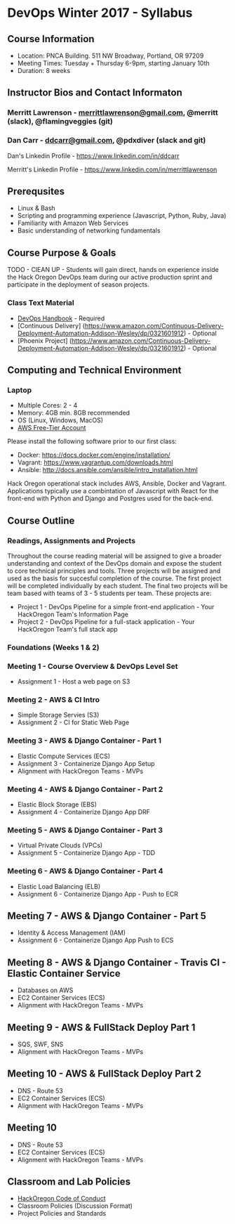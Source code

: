 # DevOps Winter 2017 - Syllabus

## Course Information
* Location: PNCA Building. 511 NW Broadway, Portland, OR 97209
* Meeting Times: Tuesday + Thursday 6-9pm, starting January 10th
* Duration: 8 weeks

## Instructor Bios and Contact Informaton

### Merritt Lawrenson - merrittlawrenson@gmail.com, @merritt (slack), @flamingveggies (git)
### Dan Carr - ddcarr@gmail.com, @pdxdiver (slack and git)
Dan's Linkedin Profile - https://www.linkedin.com/in/ddcarr

Merritt's Linkedin Profile - https://www.linkedin.com/in/merrittlawrenson

## Prerequsites
* Linux & Bash
* Scripting and programming experience (Javascript, Python, Ruby, Java)
* Familiarity with Amazon Web Services
* Basic understanding of networking fundamentals

## Course Purpose & Goals

TODO - ClEAN UP - Students will gain direct, hands on experience inside the Hack Oregon DevOps team during our active production sprint and participate in the deployment of season projects. 

### Class Text Material

* [DevOps Handbook](https://www.amazon.com/DevOps-Handbook-World-Class-Reliability-Organizations-ebook/dp/B01M9ASFQ3) - Required
* [Continuous Delivery] (https://www.amazon.com/Continuous-Delivery-Deployment-Automation-Addison-Wesley/dp/0321601912) - Optional
* [Phoenix Project] (https://www.amazon.com/Continuous-Delivery-Deployment-Automation-Addison-Wesley/dp/0321601912) - Optional

## Computing and Technical Environment
### Laptop
* Multiple Cores: 2 - 4
* Memory: 4GB min.  8GB recommended
* OS (Linux, Windows, MacOS)
* [AWS Free-Tier Account](https://aws.amazon.com/free/)

Please install the following software prior to our first class:

* Docker: https://docs.docker.com/engine/installation/
* Vagrant: https://www.vagrantup.com/downloads.html
* Ansible: http://docs.ansible.com/ansible/intro_installation.html

Hack Oregon operational stack includes AWS, Ansible, Docker and Vagrant. Applications typically use a combintation of Javascript with React for the front-end with Python and Django and Postgres used for the back-end.

## Course Outline

### Readings, Assignments and Projects
Throughout the course reading material will be assigned to give a broader understanding and context of the DevOps domain and expose the student to core technical principles and tools. Three projects will be assigned and used as the basis for succesful completion of the course. The first project will be completed individually by each student.  The final two projects will be team based with teams of 3 - 5 students per team.  These projects are:

* Project 1 - DevOps Pipeline for a simple front-end application - Your HackOregon Team's Information Page
* Project 2 - DevOps Pipeline for a full-stack application - Your HackOregon Team's full stack app

### Foundations (Weeks 1 & 2)

### Meeting 1 - Course Overview & DevOps Level Set
* Assignment 1 - Host a web page on S3
### Meeting 2 - AWS & CI Intro
* Simple Storage Servies (S3)
* Assignment 2 - CI for Static Web Page
### Meeting 3 - AWS & Django Container - Part 1
* Elastic Compute Services (ECS)
* Assignment 3 - Containerize Django App Setup
* Alignment with HackOregon Teams - MVPs
### Meeting 4 - AWS & Django Container - Part 2
* Elastic Block Storage (EBS)
* Assignment 4 - Containerize Django App DRF
### Meeting 5 - AWS & Django Container - Part 3
* Virtual Private Clouds (VPCs)
* Assignment 5 - Containerize Django App - TDD
### Meeting 6 - AWS & Django Container - Part 4
* Elastic Load Balancing (ELB)
* Assignment 6 - Containerize Django App - Push to ECR
## Meeting 7 - AWS & Django Container - Part 5
* Identity & Access Management (IAM) 
* Assignment 6 - Containerize Django App Push to ECS
## Meeting 8 - AWS & Django Container - Travis CI - Elastic Container Service
* Databases on AWS
* EC2 Container Services (ECS)
* Alignment with HackOregon Teams - MVPs
## Meeting 9 - AWS & FullStack Deploy Part 1
* SQS, SWF, SNS
* Alignment with HackOregon Teams - MVPs
## Meeting 10 - AWS & FullStack Deploy Part 2
* DNS - Route 53
* EC2 Container Services (ECS)
* Alignment with HackOregon Teams - MVPs
## Meeting 10 
* DNS - Route 53
* EC2 Container Services (ECS)
* Alignment with HackOregon Teams - MVPs

## Classroom and Lab Policies
* [HackOregon Code of Conduct](http://www.hackoregon.org/code-of-conduct/)
* Classroom Policies (Discussion Format)
* Project Policies and Standards
